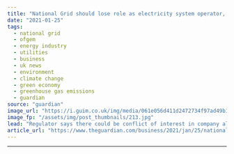 ```yaml
---
title: "National Grid should lose role as electricity system operator, says Ofgem"
date: "2021-01-25"
tags: 
  - national grid
  - ofgem
  - energy industry
  - utilities
  - business
  - uk news
  - environment
  - climate change
  - green economy
  - greenhouse gas emissions
  - guardian
source: "guardian"
image_url: "https://i.guim.co.uk/img/media/061e056d411d2472734f97ad49b14f403f1c3b75/0_546_8192_4918/master/8192.jpg?width=460&quality=85&auto=format&fit=max&s=c6aa844dd66450ab2f363483e64e5778"
image_fp: "/assets/img/post_thumbnails/213.jpg"
lead: "Regulator says there could be conflict of interest in company also owning energy networksNational Grid could lose its role of keeping Britain’s lights on after the energy regulator called for a new and independent electricity system operator to help ..."
article_url: "https://www.theguardian.com/business/2021/jan/25/national-grid-electricity-ofgem-energy-networks"
---
```


---

